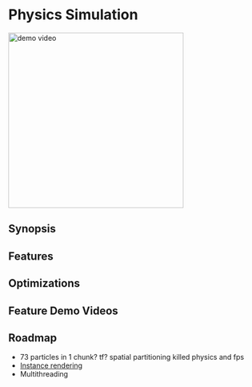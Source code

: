 # Physics Simulation

<img src="https://github.com/DeletedMyEmail/SimulationGoesBrr/assets/88390464/c355fe07-b8dc-423a-b5aa-4415d5ea8103" width="350" height="350" alt="demo video">

## Synopsis

## Features

## Optimizations

## Feature Demo Videos

## Roadmap
- 73 particles in 1 chunk? tf? spatial partitioning killed physics and fps
- [Instance rendering](https://learnopengl.com/Advanced-OpenGL/Instancing)
- Multithreading
